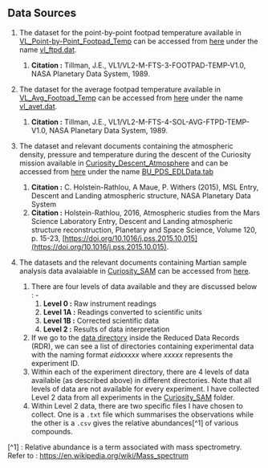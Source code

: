 ## Data Sources

1. The dataset for the point-by-point footpad temperature available in [VL_Point-by-Point_Footpad_Temp](VL_Point-by-Point_Footpad_Temp) can be accessed from [here](https://atmos.nmsu.edu/data_and_services/atmospheres_data/MARS/viking/pt_by_pt_footpad_temp.html) under the name [vl_ftpd.dat](https://atmos.nmsu.edu/PDS/data/vl_1002/data/vl_ftpd.dat).
	1. **Citation :** Tillman, J.E., VL1/VL2-M-FTS-3-FOOTPAD-TEMP-V1.0, NASA Planetary Data System, 1989. 

2. The dataset for the average footpad temperature available in [VL_Avg_Footpad_Temp](VL_Avg_Footpad_Temp) can be accessed from [here](https://atmos.nmsu.edu/data_and_services/atmospheres_data/MARS/viking/sol_avg_footpad_temp.html) under the name [vl_avet.dat](https://atmos.nmsu.edu/PDS/data/vl_1002/data/vl_avet.dat).
	1. **Citation :** Tillman, J.E., VL1/VL2-M-FTS-4-SOL-AVG-FTPD-TEMP-V1.0, NASA Planetary Data System, 1989.
	
3. The dataset and relevant documents containing the atmospheric density, pressure and temperature during the descent of the Curiosity mission available in [Curiosity_Descent_Atmosphere](Curiosity_Descent_Atmosphere) and can be accessed from [here](https://atmos.nmsu.edu/PDS/data/PDS4/msledl_bundle/data/) under the name [BU_PDS_EDLData.tab](https://atmos.nmsu.edu/PDS/data/PDS4/msledl_bundle/data/BU_PDS_EDLdata.tab)
	1. **Citation :** C. Holstein-Rathlou, A Maue, P. Withers (2015), MSL Entry, Descent and Landing atmospheric structure, NASA Planetary Data System
	2. **Citation :** Holstein-Rathlou, 2016, Atmospheric studies from the Mars Science Laboratory Entry, Descent and Landing atmospheric structure reconstruction, Planetary and Space Science, Volume 120, p. 15-23, [https://doi.org/10.1016/j.pss.2015.10.015](https://doi.org/10.1016/j.pss.2015.10.015).
	
4. The datasets and the relevant documents containing Martian sample analysis data avalaiable in [Curiosity_SAM](Curiosity_SAM) can be accessed from [here](https://pds-geosciences.wustl.edu/missions/msl/sam.htm).
	1. There are four levels of data available and they are discussed below : -
		1. **Level 0 :**  Raw instrument readings
		2. **Level 1A :** Readings converted to scientific units
		3. **Level 1B :** Corrected scientific data
		4. **Level 2 :** Results of data interpretation
	2. If we go to the [data directory](https://pds-geosciences.wustl.edu/msl/msl-m-sam-2-rdr-l0-v1/mslsam_1xxx/data/) inside the Reduced Data Records (RDR), we can see a list of directories containing experimental data with the naming format _eidxxxxx_ where _xxxxx_ represents the experiment ID.
	3. Within each of the experiment directory, there are 4 levels of data available (as described above) in different directories. Note that all levels of data are not available for every experiment. I have collected Level 2 data from all experiments in the [Curiosity_SAM](Curiosity_SAM) folder.
	4. Within Level 2 data, there are two specific files I have chosen to collect. One is a `.txt` file which summarises the observations while the other is a `.csv` gives the relative abundances[^1] of various compounds.
	
[^1] : Relative abundance is a term associated with mass spectrometry. Refer to : https://en.wikipedia.org/wiki/Mass_spectrum
